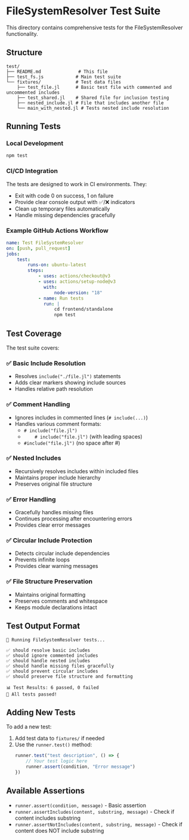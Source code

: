 # FileSystemResolver Test Suite

This directory contains comprehensive tests for the FileSystemResolver functionality.

## Structure

```
test/
├── README.md              # This file
├── test_fs.js            # Main test suite
└── fixtures/             # Test data files
    ├── test_file.jl      # Basic test file with commented and uncommented includes
    ├── test_shared.jl    # Shared file for inclusion testing
    ├── nested_include.jl # File that includes another file
    └── main_with_nested.jl # Tests nested include resolution
```

## Running Tests

### Local Development

```bash
npm test
```

### CI/CD Integration

The tests are designed to work in CI environments. They:

- Exit with code 0 on success, 1 on failure
- Provide clear console output with ✅/❌ indicators
- Clean up temporary files automatically
- Handle missing dependencies gracefully

### Example GitHub Actions Workflow

```yaml
name: Test FileSystemResolver
on: [push, pull_request]
jobs:
    test:
        runs-on: ubuntu-latest
        steps:
            - uses: actions/checkout@v3
            - uses: actions/setup-node@v3
              with:
                  node-version: "18"
            - name: Run tests
              run: |
                  cd frontend/standalone
                  npm test
```

## Test Coverage

The test suite covers:

### ✅ Basic Include Resolution

- Resolves `include("./file.jl")` statements
- Adds clear markers showing include sources
- Handles relative path resolution

### ✅ Comment Handling

- Ignores includes in commented lines (`# include(...)`)
- Handles various comment formats:
    - `# include("file.jl")`
    - `    # include("file.jl")` (with leading spaces)
    - `#include("file.jl")` (no space after #)

### ✅ Nested Includes

- Recursively resolves includes within included files
- Maintains proper include hierarchy
- Preserves original file structure

### ✅ Error Handling

- Gracefully handles missing files
- Continues processing after encountering errors
- Provides clear error messages

### ✅ Circular Include Protection

- Detects circular include dependencies
- Prevents infinite loops
- Provides clear warning messages

### ✅ File Structure Preservation

- Maintains original formatting
- Preserves comments and whitespace
- Keeps module declarations intact

## Test Output Format

```
🧪 Running FileSystemResolver tests...

✅ should resolve basic includes
✅ should ignore commented includes
✅ should handle nested includes
✅ should handle missing files gracefully
✅ should prevent circular includes
✅ should preserve file structure and formatting

📊 Test Results: 6 passed, 0 failed
🎉 All tests passed!
```

## Adding New Tests

To add a new test:

1. Add test data to `fixtures/` if needed
2. Use the `runner.test()` method:
    ```javascript
    runner.test("test description", () => {
        // Your test logic here
        runner.assert(condition, "Error message")
    })
    ```

## Available Assertions

- `runner.assert(condition, message)` - Basic assertion
- `runner.assertIncludes(content, substring, message)` - Check if content includes substring
- `runner.assertNotIncludes(content, substring, message)` - Check if content does NOT include substring
